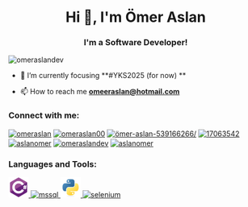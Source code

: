 <h1 align="center">Hi 👋, I'm Ömer Aslan</h1>
<h3 align="center">I'm a Software Developer!</h3>

<p align="left"> <img src="https://komarev.com/ghpvc/?username=omeraslandev&label=Profile%20views&color=0e75b6&style=flat" alt="omeraslandev" /> </p>

- 🌱 I’m currently focusing **#YKS2025 (for now) **

- 📫 How to reach me **omeeraslan@hotmail.com**

<h3 align="left">Connect with me:</h3>
<p align="left">
<a href="https://dev.to/omeraslan" target="blank"><img align="center" src="https://raw.githubusercontent.com/rahuldkjain/github-profile-readme-generator/master/src/images/icons/Social/devto.svg" alt="omeraslan" height="30" width="40" /></a>
<a href="https://twitter.com/omeraslan00" target="blank"><img align="center" src="https://raw.githubusercontent.com/rahuldkjain/github-profile-readme-generator/master/src/images/icons/Social/twitter.svg" alt="omeraslan00" height="30" width="40" /></a>
<a href="https://linkedin.com/in/ömer-aslan-539166266/" target="blank"><img align="center" src="https://raw.githubusercontent.com/rahuldkjain/github-profile-readme-generator/master/src/images/icons/Social/linked-in-alt.svg" alt="ömer-aslan-539166266/" height="30" width="40" /></a>
<a href="https://stackoverflow.com/users/17063542" target="blank"><img align="center" src="https://raw.githubusercontent.com/rahuldkjain/github-profile-readme-generator/master/src/images/icons/Social/stack-overflow.svg" alt="17063542" height="30" width="40" /></a>
<a href="https://kaggle.com/aslanomer" target="blank"><img align="center" src="https://raw.githubusercontent.com/rahuldkjain/github-profile-readme-generator/master/src/images/icons/Social/kaggle.svg" alt="aslanomer" height="30" width="40" /></a>
<a href="https://www.youtube.com/@omeraslandev" target="blank"><img align="center" src="https://raw.githubusercontent.com/rahuldkjain/github-profile-readme-generator/master/src/images/icons/Social/youtube.svg" alt="omeraslandev" height="30" width="40" /></a>
<a href="https://www.leetcode.com/aslanomer" target="blank"><img align="center" src="https://raw.githubusercontent.com/rahuldkjain/github-profile-readme-generator/master/src/images/icons/Social/leet-code.svg" alt="aslanomer" height="30" width="40" /></a>
</p>

<h3 align="left">Languages and Tools:</h3>
<p align="left"> <a href="https://www.w3schools.com/cs/" target="_blank" rel="noreferrer"> <img src="https://raw.githubusercontent.com/devicons/devicon/master/icons/csharp/csharp-original.svg" alt="csharp" width="40" height="40"/> </a> <a href="https://www.microsoft.com/en-us/sql-server" target="_blank" rel="noreferrer"> <img src="https://www.svgrepo.com/show/303229/microsoft-sql-server-logo.svg" alt="mssql" width="40" height="40"/> </a> <a href="https://www.python.org" target="_blank" rel="noreferrer"> <img src="https://raw.githubusercontent.com/devicons/devicon/master/icons/python/python-original.svg" alt="python" width="40" height="40"/> </a> <a href="https://www.selenium.dev" target="_blank" rel="noreferrer"> <img src="https://raw.githubusercontent.com/detain/svg-logos/780f25886640cef088af994181646db2f6b1a3f8/svg/selenium-logo.svg" alt="selenium" width="40" height="40"/> </a> </p>
